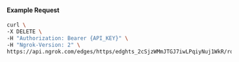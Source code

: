 <!-- Code generated for API Clients. DO NOT EDIT. -->

#### Example Request

```bash
curl \
-X DELETE \
-H "Authorization: Bearer {API_KEY}" \
-H "Ngrok-Version: 2" \
https://api.ngrok.com/edges/https/edghts_2cSjzWMmJTGJ7iwLPqiyNuj1WkR/routes/edghtsrt_2cSjzWzYuAuxMjbWtGdpI4uOorU/webhook_verification
```
